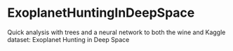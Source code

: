 # ExoplanetHuntingInDeepSpace
Quick analysis with trees and a neural network to both the wine and Kaggle dataset: Exoplanet Hunting in Deep Space
